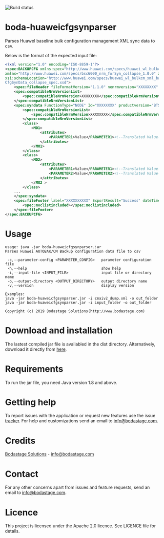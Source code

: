 ![Build status](https://travis-ci.org/bodastage/boda-huaweicfgsynparser.svg?branch=master)

# boda-huaweicfgsynparser
Parses HuaweI baseline bulk configuration management XML sync data to csv.

Below is the format of the expected input file:

```XML
<?xml version="1.0" encoding="ISO-8859-1"?>
<spec:BACKUPCFG xmlns:spec="http://www.huawei.com/specs/huawei_wl_bulkcm_xml_baseline_syn_1.0.0"
xmlns="http://www.huawei.com/specs/bsc6000_nrm_forSyn_collapse_1.0.0" xmlns:xsi="http://www.w3.org/2001/XMLSchema-instance"
xsi:schemaLocation="http://www.huawei.com/specs/huawei_wl_bulkcm_xml_baseline_syn_1.0.0
CfgSynData_collapse_spec.xsd">
	<spec:fileHeader fileFormatVersion="1.1.0" nenrmversion="XXXXXXXX" neversion="BTS3900 V100R011C10SPC262" syntype="synall" synlabel="XXXXXXXX" producttype="X"/>
	<spec:compatibleNrmVersionList>
		<spec:compatibleNrmVersion>XXXXXXXX</spec:compatibleNrmVersion>
	</spec:compatibleNrmVersionList>
	<spec:syndata FunctionType="NODE" Id="XXXXXXXX" productversion="BTS3900 XXXXXXXX" nermversion="XXXXXXXX" objId="-1">
		<spec:compatibleNrmVersionList>
			<spec:compatibleNrmVersion>XXXXXXXX</spec:compatibleNrmVersion>
		</spec:compatibleNrmVersionList>
		<class>
			<MO1>
				<attributes>
					<PARAMETER1>Value</PARAMETER1><!--Translated Value-->
				</attributes>
			</MO1>
		</class>
		<class>
			<MO2>
				<attributes>
					<PARAMETER1>Value</PARAMETER1><!--Translated Value-->
					<PARAMETER2>Value</PARAMETER2><!--Translated Value-->
				</attributes>
			</MO2 >
		</class>
    ...
	</spec:syndata>
	<spec:fileFooter label="XXXXXXXXXX" ExportResult="Success" dateTime="2090-08-13T09:41:59">
		<spec:moclistincluded></spec:moclistincluded>
	</spec:fileFooter>
</spec:BACKUPCFG>
```
# Usage
```
usage: java -jar boda-huaweicfgsynparser.jar
Parses Huawei AUTOBAK/CM Backup configuration data file to csv

 -c,--parameter-config <PARAMETER_CONFIG>   parameter configuration file
 -h,--help                                  show help
 -i,--input-file <INPUT_FILE>               input file or directory name
 -o,--output-directory <OUTPUT_DIRECTORY>   output directory name
 -v,--version                               display version

Examples:
java -jar boda-huaweicfgsynparser.jar -i cnaiv2_dump.xml -o out_folder
java -jar boda-huaweicfgsynparser.jar -i input_folder -o out_folder

Copyright (c) 2019 Bodastage Solutions(http://www.bodastage.com)
```


# Download and installation
The lastest compiled jar file is availabled in the dist directory. Alternatively, download it directly from [here](https://github.com/bodastage/boda-huaweicfgsynparser/raw/master/dist/boda-huaweicfgsynparser.jar).

# Requirements
To run the jar file, you need Java version 1.8 and above.

# Getting help
To report issues with the application or request new features use the issue [tracker](https://github.com/bodastage/boda-huaweicfgsynparser/issues). For help and customizations send an email to info@bodastage.com.

# Credits
[Bodastage Solutions](https://www.bodastage.com) - info@bodastage.com

# Contact
For any other concerns apart from issues and feature requests, send an email to info@bodastage.com.

# Licence
This project is licensed under the Apache 2.0 licence.  See LICENCE file for details.
